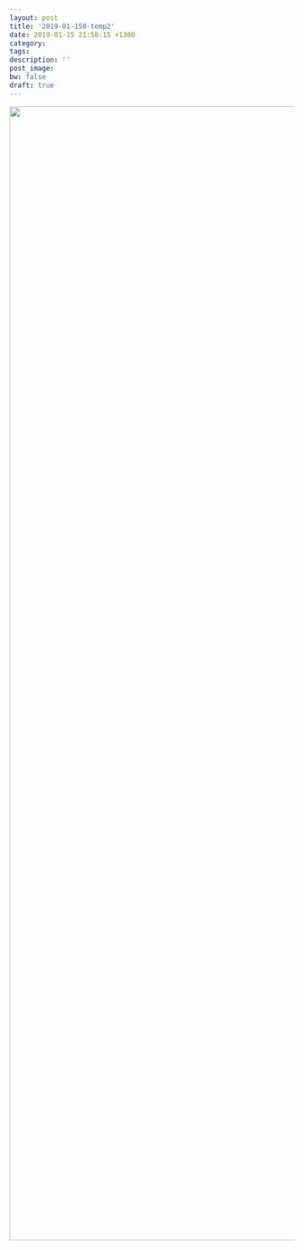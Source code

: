 ```yaml
---
layout: post
title: '2019-01-150-temp2'
date: 2019-01-15 21:58:15 +1300
category: 
tags:
description: ''
post_image:
bw: false
draft: true
---
```


<p class='wideimage'><img src='https://s3-ap-southeast-2.amazonaws.com/davidroos.co.nz/photos/2019-01-150-temp2/_DSC9726_800.jpg' srcset='https://s3-ap-southeast-2.amazonaws.com/davidroos.co.nz/photos/2019-01-150-temp2/_DSC9726_2000.jpg 2000w, https://s3-ap-southeast-2.amazonaws.com/davidroos.co.nz/photos/2019-01-150-temp2/_DSC9726_1200.jpg 1200w, https://s3-ap-southeast-2.amazonaws.com/davidroos.co.nz/photos/2019-01-150-temp2/_DSC9726_800.jpg 800w' sizes='100vw' width='2000'/></p>

